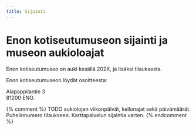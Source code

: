 ```yaml
---
title: Sijainti
---
```

# Enon kotiseutumuseon sijainti ja museon aukioloajat

Enon kotiseutumuseo on auki kesällä 202X, ja lisäksi  tilauksesta.  
  
Enon  kotiseutumuseon löydät osoitteesta:  

Alapappilantie 3  
81200 ENO. 

{% comment %}
TODO aukiolojen viikonpäivät, kellonajat sekä päivämäärät. Puhelinnumero tilaukseen. Karttapalvelun sijaintia varten.
{% endcomment %}